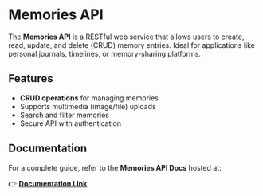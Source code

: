 
# Memories API

The **Memories API** is a RESTful web service that allows users to create, read, update, and delete (CRUD) memory entries. Ideal for applications like personal journals, timelines, or memory-sharing platforms.

## Features
- **CRUD operations** for managing memories
- Supports multimedia (image/file) uploads
- Search and filter memories
- Secure API with authentication

## Documentation
For a complete guide, refer to the **Memories API Docs** hosted at:

👉 [**Documentation Link**](https://documenter.getpostman.com/view/31280033/2sAYHzFhjE)


